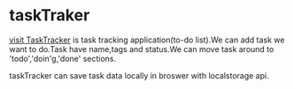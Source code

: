 # taskTraker

[visit TaskTracker](https://tasktrakker.web.app/)  is task tracking application(to-do list).We can add task we want to do.Task have name,tags and status.We can move task around to 'todo','doin'g,'done' sections.

taskTracker can save task data locally in broswer with localstorage api.
